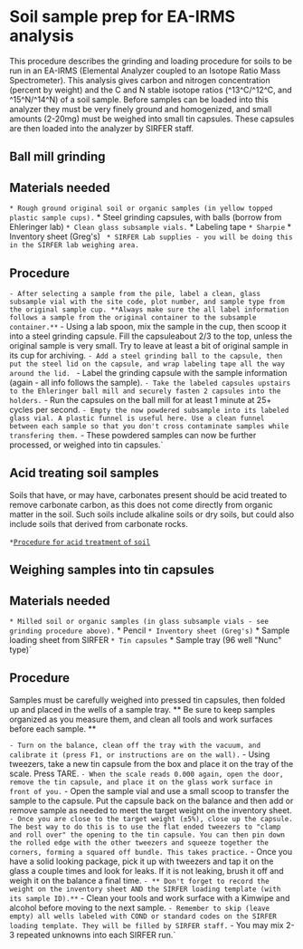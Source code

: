 # Soil sample prep for EA-IRMS analysis

This procedure describes the grinding and loading procedure for soils to
be run in an EA-IRMS (Elemental Analyzer coupled to an Isotope Ratio
Mass Spectrometer). This analysis gives carbon and nitrogen
concentration (percent by weight) and the C and N stable isotope ratios
(^13^C/^12^C, and ^15^N/^14^N) of a soil sample. Before samples can be
loaded into this analyzer they must be very finely ground and
homogenized, and small amounts (2-20mg) must be weighed into small tin
capsules. These capsules are then loaded into the analyzer by SIRFER
staff.

## Ball mill grinding

Materials needed
----------------

` * Rough ground original soil or organic samples (in yellow topped plastic sample cups).
` * Steel grinding capsules, with balls (borrow from Ehleringer lab)
` * Clean glass subsample vials.
` * Labeling tape
` * Sharpie
` * Inventory sheet (Greg's)
` * SIRFER Lab supplies - you will be doing this in the SIRFER lab weighing area.`

Procedure
---------

` - After selecting a sample from the pile, label a clean, glass subsample vial with the site code, plot number, and sample type from the original sample cup. **Always make sure the all label information follows a sample from the original container to the subsample container.**
` - Using a lab spoon, mix the sample in the cup, then scoop it into a steel grinding capsule. Fill the capsuleabout 2/3 to the top, unless the original sample is very small. Try to leave at least a bit of original sample in its cup for archiving.
` - Add a steel grinding ball to the capsule, then put the steel lid on the capsule, and wrap labeling tape all the way around the lid. 
` - Label the grinding capsule with the sample information (again - all info follows the sample).
` - Take the labeled capsules upstairs to the Ehleringer ball mill and securely fasten 2 capsules into the holders.
` - Run the capsules on the ball mill for at least 1 minute at 25+ cycles per second.
` - Empty the now powdered subsample into its labeled glass vial. A plastic funnel is useful here. Use a clean funnel between each sample so that you don't cross contaminate samples while transfering them.
` - These powdered samples can now be further processed, or weighed into tin capsules.`

## Acid treating soil samples

Soils that have, or may have, carbonates present should be acid treated
to remove carbonate carbon, as this does not come directly from organic
matter in the soil. Such soils include alkaline soils or dry soils, but
could also include soils that derived from carbonate rocks.

` * `[`Procedure` `for` `acid` `treatment` `of`
`soil`](procedures:soilacidtreatment)

## Weighing samples into tin capsules

Materials needed
----------------

` * Milled soil or organic samples (in glass subsample vials - see grinding procedure above).
` * Pencil
` * Inventory sheet (Greg's)
` * Sample loading sheet from SIRFER
` * Tin capsules
` * Sample tray (96 well "Nunc" type)`

Procedure
---------

Samples must be carefully weighed into pressed tin capsules, then folded
up and placed in the wells of a sample tray. \*\* Be sure to keep
samples organized as you measure them, and clean all tools and work
surfaces before each sample. \*\*

` - Turn on the balance, clean off the tray with the vacuum, and calibrate it (press F1, or instructions are on the wall).
` - Using tweezers, take a new tin capsule from the box and place it on the tray of the scale. Press TARE.
` - When the scale reads 0.000 again, open the door, remove the tin capsule, and place it on the glass work surface in front of you.
` - Open the sample vial and use a small scoop to transfer the sample to the capsule. Put the capsule back on the balance and then add or remove sample as needed to meet the target weight on the inventory sheet.
` - Once you are close to the target weight (±5%), close up the capsule. The best way to do this is to use the flat ended tweezers to "clamp and roll over" the opening to the tin capsule. You can then pin down the rolled edge with the other tweezers and squeeze together the corners, forming a squared off bundle. This takes practice.
` - Once you have a solid looking package, pick it up with tweezers and tap it on the glass a couple times and look for leaks. If it is not leaking, brush it off and weigh it on the balance a final time.
` - ** Don't forget to record the weight on the inventory sheet AND the SIRFER loading template (with its sample ID).**
` - Clean your tools and work surface with a Kimwipe and alcohol before moving to the next sample.
` - Remember to skip (leave empty) all wells labeled with COND or standard codes on the SIRFER loading template. They will be filled by SIRFER staff.
` - You may mix 2-3 repeated unknowns into each SIRFER run.`
